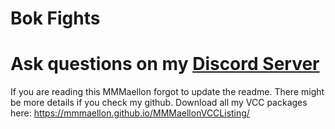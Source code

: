 # Bok Fights

# Ask questions on my [Discord Server](https://discord.gg/S5sDC4PnFp)

If you are reading this MMMaellon forgot to update the readme. There might be more details if you check my github. Download all my VCC packages here: <https://mmmaellon.github.io/MMMaellonVCCListing/>
